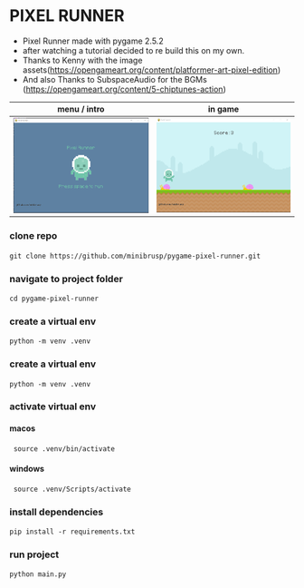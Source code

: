 # PIXEL RUNNER

- Pixel Runner made with pygame 2.5.2
- after watching a tutorial decided to re build this on my own.
- Thanks to Kenny with the image assets(https://opengameart.org/content/platformer-art-pixel-edition)
- And also Thanks to SubspaceAudio for the BGMs (https://opengameart.org/content/5-chiptunes-action)

| menu / intro                       | in game                               |
| ---------------------------------- | ------------------------------------- |
| ![Menu](./previews/game_intro.PNG) | ![Ingame](./previews/game_ingame.PNG) |

### clone repo

```
git clone https://github.com/minibrusp/pygame-pixel-runner.git
```

### navigate to project folder

```
cd pygame-pixel-runner
```

### create a virtual env

```
python -m venv .venv
```

### create a virtual env

```
python -m venv .venv
```

### activate virtual env

#### macos

```
 source .venv/bin/activate
```

#### windows

```
 source .venv/Scripts/activate
```

### install dependencies

```
pip install -r requirements.txt
```

### run project

```
python main.py
```
